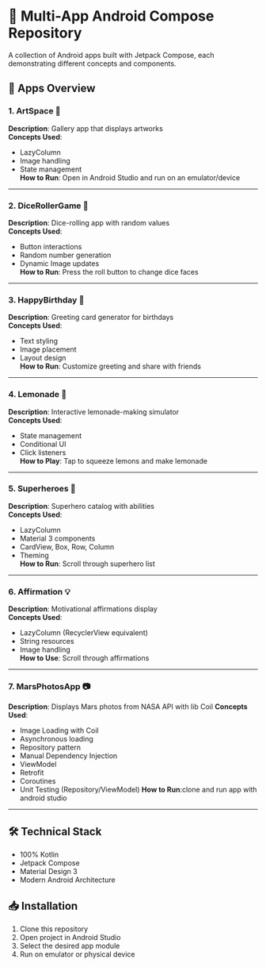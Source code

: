 # 🚀 Multi-App Android Compose Repository

A collection of Android apps built with Jetpack Compose, each demonstrating different concepts and components.

## 📱 Apps Overview

### 1. ArtSpace 🎨
**Description**: Gallery app that displays artworks  
**Concepts Used**:  
- LazyColumn  
- Image handling  
- State management  
**How to Run**: Open in Android Studio and run on an emulator/device

---

### 2. DiceRollerGame 🎲
**Description**: Dice-rolling app with random values  
**Concepts Used**:  
- Button interactions  
- Random number generation  
- Dynamic Image updates  
**How to Run**: Press the roll button to change dice faces

---

### 3. HappyBirthday 🎂
**Description**: Greeting card generator for birthdays  
**Concepts Used**:  
- Text styling  
- Image placement  
- Layout design  
**How to Run**: Customize greeting and share with friends

---

### 4. Lemonade 🍋
**Description**: Interactive lemonade-making simulator  
**Concepts Used**:  
- State management  
- Conditional UI  
- Click listeners  
**How to Play**: Tap to squeeze lemons and make lemonade

---

### 5. Superheroes 🦸
**Description**: Superhero catalog with abilities  
**Concepts Used**:  
- LazyColumn  
- Material 3 components  
- CardView, Box, Row, Column  
- Theming  
**How to Run**: Scroll through superhero list

---

### 6. Affirmation 💡
**Description**: Motivational affirmations display  
**Concepts Used**:  
- LazyColumn (RecyclerView equivalent)  
- String resources  
- Image handling  
**How to Use**: Scroll through affirmations

---

### 7. MarsPhotosApp 📷
**Description**: Displays Mars photos from NASA API with lib Coil
**Concepts Used**:  
- Image Loading with Coil
- Asynchronous loading  
- Repository pattern  
- Manual Dependency Injection  
- ViewModel  
- Retrofit  
- Coroutines  
- Unit Testing (Repository/ViewModel) 
**How to Run**:clone and run app with android studio

---

## 🛠️ Technical Stack
- 100% Kotlin  
- Jetpack Compose  
- Material Design 3  
- Modern Android Architecture

## 📥 Installation
1. Clone this repository  
2. Open project in Android Studio  
3. Select the desired app module  
4. Run on emulator or physical device

